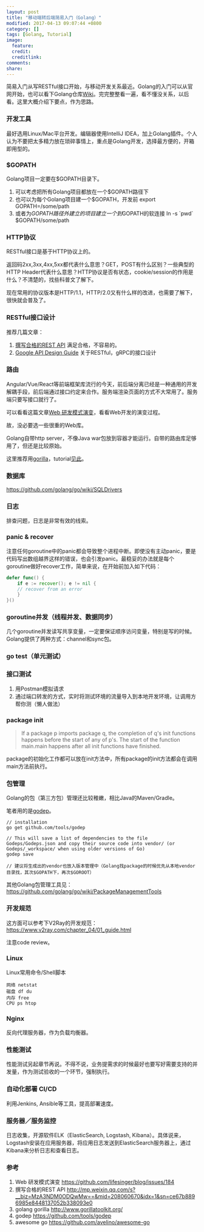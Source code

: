```yaml
---
layout: post
title: "移动端转后端简易入门（Golang）"
modified: 2017-04-13 09:07:44 +0800
category: []
tags: [Golang, Tutorial]
image:
  feature: 
  credit: 
  creditlink: 
comments: 
share: 
---
```


简易入门从写RESTful接口开始，与移动开发关系最近。Golang的入门可以从官网开始，也可以看下Golang仓库[Wiki](https://github.com/golang/go/wiki#getting-started-with-go)。完完整整看一遍，看不懂没关系，以后看。这里大概介绍下要点，作为思路。

### 开发工具
最好选用Linux/Mac平台开发。编辑器使用IntelliJ IDEA，加上Golang插件。个人认为不要把太多精力放在琐碎事情上，重点是Golang开发，选择最方便的，开箱即用型的。

### $GOPATH
Golang项目一定要在$GOPATH目录下。
1. 可以考虑把所有Golang项目都放在一个$GOPATH路径下
1. 也可以为每个Golang项目建一个$GOPATH，开发前 export GOPATH=/some/path
1. 或者为$GOPATH路径外建立的项目建立一个到$GOPATH的软连接 ln -s \`pwd\` $GOPATH/some/path


### HTTP协议

RESTful接口是基于HTTP协议上的。

返回码2xx,3xx,4xx,5xx都代表什么意思？GET，POST有什么区别？一些典型的HTTP Header代表什么意思？HTTP协议是否有状态，cookie/session的作用是什么？不清楚的，找些科普文了解下。

现在常用的协议版本是HTTP/1.1，HTTP/2.0又有什么样的改进，也需要了解下，很快就会普及了。

### RESTful接口设计

推荐几篇文章：

1. [撰写合格的REST API](http://mp.weixin.qq.com/s?__biz=MzA3NDM0ODQwMw==&mid=208060670&idx=1&sn=ce67b8896985e8448137052b338093e0) 满足合格，不容易的。
1. [Google API Design Guide](https://cloud.google.com/apis/design/) 关于RESTful，gRPC的接口设计


### 路由

Angular/Vue/React等前端框架库流行的今天，前后端分离已经是一种通用的开发解耦手段，前后端通过接口约定来合作。服务端渲染页面的方式不大常用了。服务端只要写接口就行了。

可以看看这篇文章[Web 研发模式演变](https://github.com/lifesinger/blog/issues/184)，看看Web开发的演变过程。

故，没必要选一些很重的Web库。

Golang自带http server，不像Java war包放到容器才能运行。自带的路由库足够用了，但还是比较原始。

这里推荐用[gorilla](http://www.gorillatoolkit.org/)，tutorial[见此](https://www.thepolyglotdeveloper.com/2016/07/create-a-simple-restful-api-with-golang/)。


### 数据库
https://github.com/golang/go/wiki/SQLDrivers

### 日志

排查问题，日志是非常有效的线索。

### panic & recover

注意任何goroutine中的panic都会导致整个进程中断。即使没有主动panic，要是代码写出数组越界这样的错误，也会引发panic。最稳妥的办法就是每个goroutine做好recover工作，简单来说，在开始前加入如下代码：

```Go
defer func() {
	if e := recover(); e != nil {
    // recover from an error
	}
}()
```

### goroutine并发（线程并发、数据同步）

几个goroutine并发读写共享变量，一定要保证顺序访问变量，特别是写的时候。Golang提供了两种方式：channel和sync包。

### go test（单元测试）

### 接口测试

1. 用Postman模拟请求
2. 通过端口转发的方式，实时将测试环境的流量导入到本地开发环境，让调用方帮你测（懒人做法）

### package init

>If a package p imports package q, the completion of q's init functions happens before the start of any of p's.
>The start of the function main.main happens after all init functions have finished.

package的初始化工作都可以放在init方法中，所有package的init方法都会在调用main方法前执行。

### 包管理
Golang的包（第三方包）管理还比较稚嫩，相比Java的Maven/Gradle。

笔者用的是[godep](https://github.com/tools/godep)。
```
// installation
go get github.com/tools/godep

// This will save a list of dependencies to the file Godeps/Godeps.json and copy their source code into vendor/ (or Godeps/_workspace/ when using older versions of Go)
godep save

// 建议将生成出的vendor也放入版本管理中（Golang找package的时候优先从本地vendor目录找，其次$GOPATH下，再次$GOROOT）
```

其他Golang包管理工具见：
https://github.com/golang/go/wiki/PackageManagementTools

### 开发规范
这方面可以参考下V2Ray的开发规范：
https://www.v2ray.com/chapter_04/01_guide.html

注意code review。

### Linux

Linux常用命令/Shell脚本
```
网络 netstat
磁盘 df du
内存 free
CPU ps htop
```

### Nginx

反向代理服务器，作为负载均衡器。

### 性能测试

性能测试另起章节再说。不得不说，业务提需求的时候最好也要写好需要支持的并发量，作为测试验收的一个环节，强制执行。

### 自动化部署 CI/CD

利用Jenkins, Ansible等工具，提高部署速度。

### 服务器／服务监控

日志收集，开源软件ELK（ElasticSearch, Logstash, Kibana）。具体说来，Logstash安装在应用服务器，将应用日志发送到ElasticSearch服务器上，通过Kibana来分析日志和查看日志。


### 参考

1. Web 研发模式演变 https://github.com/lifesinger/blog/issues/184
1. 撰写合格的REST API http://mp.weixin.qq.com/s?__biz=MzA3NDM0ODQwMw==&mid=208060670&idx=1&sn=ce67b8896985e8448137052b338093e0
1. golang gorilla http://www.gorillatoolkit.org/
1. godep https://github.com/tools/godep
1. awesome go https://github.com/avelino/awesome-go